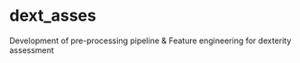 # dext_asses
Development of pre-processing pipeline &amp; Feature engineering for dexterity assessment
